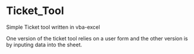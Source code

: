 # Ticket_Tool
Simple Ticket tool written in vba-excel

One version of the ticket tool relies on a user form and the other version is by inputing data into the sheet.
